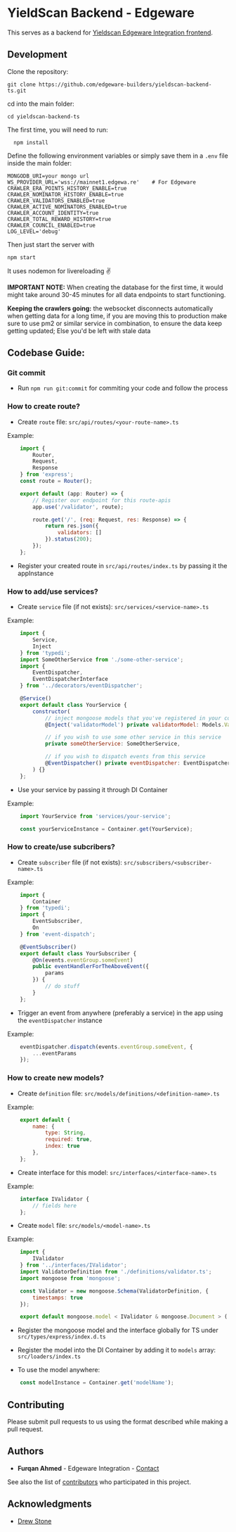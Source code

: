 # YieldScan Backend - Edgeware

This serves as a backend for [Yieldscan Edgeware Integration frontend](https://github.com/edgeware-builders/yieldscan-frontend).

  ## Development

Clone the repository:

```
git clone https://github.com/edgeware-builders/yieldscan-backend-ts.git
```

cd into the main folder:

```
cd yieldscan-backend-ts
```

  The first time, you will need to run:



```
  npm install
  ```


  Define the following environment variables or simply save them in a `.env` file inside the main folder:


```
MONGODB_URI=your mongo url
WS_PROVIDER_URL='wss://mainnet1.edgewa.re'    # For Edgeware
CRAWLER_ERA_POINTS_HISTORY_ENABLE=true
CRAWLER_NOMINATOR_HISTORY_ENABLE=true
CRAWLER_VALIDATORS_ENABLED=true
CRAWLER_ACTIVE_NOMINATORS_ENABLED=true
CRAWLER_ACCOUNT_IDENTITY=true
CRAWLER_TOTAL_REWARD_HISTORY=true
CRAWLER_COUNCIL_ENABLED=true
LOG_LEVEL='debug'
```

Then just start the server with

```
npm start
```

  It uses nodemon for livereloading ✌️

**IMPORTANT NOTE:** When creating the database for the first time, it would might take around 30-45 minutes for all data endpoints to start functioning.

**Keeping the crawlers going:** the websocket disconnects automatically when getting data for a long time, if you are moving this to production make sure to use pm2 or similar service in combination, to ensure the data keep getting updated; Else you'd be left with stale data
  ## Codebase Guide:

  ### Git commit

  + Run `npm run git:commit` for commiting your code and follow the process

  ### How to create route?

  + Create `route` file: `src/api/routes/<your-route-name>.ts`

  Example:


``` javascript
    import {
        Router,
        Request,
        Response
    } from 'express';
    const route = Router();

    export default (app: Router) => {
        // Register our endpoint for this route-apis
        app.use('/validator', route);

        route.get('/', (req: Request, res: Response) => {
            return res.json({
                validators: []
            }).status(200);
        });
    };
```

  + Register your created route in `src/api/routes/index.ts` by passing it the appInstance

  ### How to add/use services?

  + Create `service` file (if not exists): `src/services/<service-name>.ts`

  Example:


``` javascript
    import {
        Service,
        Inject
    } from 'typedi';
    import SomeOtherService from './some-other-service';
    import {
        EventDispatcher,
        EventDispatcherInterface
    } from '../decorators/eventDispatcher';

    @Service()
    export default class YourService {
        constructor(
            // inject mongoose models that you've registered in your containers
            @Inject('validatorModel') private validatorModel: Models.ValidatorModel,

            // if you wish to use some other service in this service
            private someOtherService: SomeOtherService,

            // if you wish to dispatch events from this service
            @EventDispatcher() private eventDispatcher: EventDispatcherInterface,
        ) {}
    };
```

  + Use your service by passing it through DI Container

  Example:


``` javascript
    import YourService from 'services/your-service';

    const yourServiceInstance = Container.get(YourService);
```

  ### How to create/use subcribers?

  + Create `subscriber` file (if not exists): `src/subscribers/<subscriber-name>.ts`

  Example:


``` javascript
    import {
        Container
    } from 'typedi';
    import {
        EventSubscriber,
        On
    } from 'event-dispatch';

    @EventSubscriber()
    export default class YourSubscriber {
        @On(events.eventGroup.someEvent)
        public eventHandlerForTheAboveEvent({
            params
        }) {
            // do stuff
        }
    };
```

  + Trigger an event from anywhere (preferably a service) in the app using the `eventDispatcher` instance

  Example:


``` javascript
    eventDispatcher.dispatch(events.eventGroup.someEvent, {
        ...eventParams
    });
```

  ### How to create new models?

  + Create `definition` file: `src/models/definitions/<definition-name>.ts`

  Example:


``` javascript
    export default {
        name: {
            type: String,
            required: true,
            index: true
        },
    };
```

  + Create interface for this model: `src/interfaces/<interface-name>.ts`

  Example:


``` javascript
    interface IValidator {
        // fields here
    };
```

  + Create `model` file: `src/models/<model-name>.ts`

  Example:


``` javascript
    import {
        IValidator
    } from '../interfaces/IValidator';
    import ValidatorDefinition from './definitions/validator.ts';
    import mongoose from 'mongoose';

    const Validator = new mongoose.Schema(ValidatorDefinition, {
        timestamps: true
    });

    export default mongoose.model < IValidator & mongoose.Document > ('Validator', Validator);
```

  + Register the mongoose model and the interface globally for TS under `src/types/express/index.d.ts`

  + Register the model into the DI Container by adding it to `models` array: `src/loaders/index.ts`

  + To use the model anywhere:



``` javascript
    const modelInstance = Container.get('modelName');
```
## Contributing

Please submit pull requests to us using the format described while making a pull request.

## Authors

* **Furqan Ahmed** - Edgeware Integration - [Contact](https://www.flow.page/FurqanAhmed)

See also the list of [contributors](https://github.com/edgeware-builders/yieldscan-backend-ts/contributors) who participated in this project.

## Acknowledgments

* [Drew Stone](https://github.com/drewstone/)
